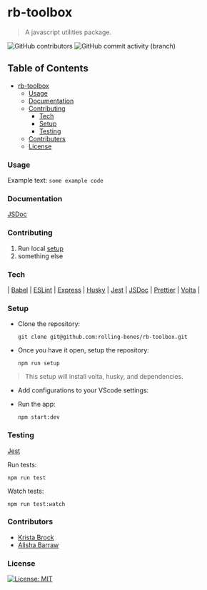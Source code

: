 # rb-toolbox

> A javascript utilities package.

![GitHub contributors](https://img.shields.io/github/contributors/rolling-bones/rb-toolbox) ![GitHub commit activity (branch)](https://img.shields.io/github/commit-activity/t/rolling-bones/rb-toolbox/develop?logo=github)

## Table of Contents

- [rb-toolbox](#rb-toolbox)
  - [Usage](#Usage)
  - [Documentation](#Documentation)
  - [Contributing](#Contributing)
    - [Tech](#Tech)
    - [Setup](#Setup)
    - [Testing](#Testing)
  - [Contributers](#Contributers)
  - [License](#License)

### Usage

Example text:
`some example code`

### Documentation

[JSDoc](https://jsdoc.app/)


### Contributing

1) Run local [setup](#Setup)
2) something else

### Tech

| [Babel](https://babeljs.io/) | [ESLint](https://eslint.org/) |
[Express](https://expressjs.com/) |
[Husky](https://typicode.github.io/husky/) |
[Jest](https://jestjs.io/) |
[JSDoc](https://jsdoc.app/) |
[Prettier](https://prettier.io/) |
[Volta](https://docs.volta.sh/guide/getting-started) |

### Setup

- Clone the repository:

  `git clone git@github.com:rolling-bones/rb-toolbox.git`

- Once you have it open, setup the repository:

  `npm run setup`

> This setup will install volta, husky, and dependencies.

- Add configurations to your VScode settings:

- Run the app:

  `npm start:dev`

### Testing

[Jest](https://jestjs.io/)

Run tests:

`npm run test`

Watch tests:

`npm run test:watch`

### Contributors

- [Krista Brock](https://github.com/sereigh)
- [Alisha Barraw](https://github.com/akb3y)

### License

[![License: MIT](https://img.shields.io/badge/License-MIT-yellow.svg)](https://opensource.org/licenses/MIT)
